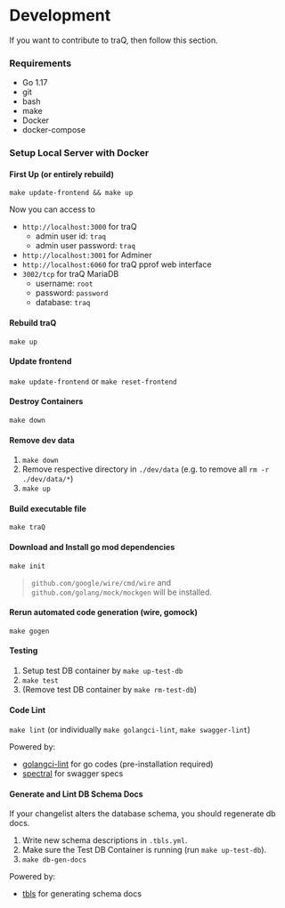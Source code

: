 # Development

If you want to contribute to traQ, then follow this section.

### Requirements

- Go 1.17
- git
- bash
- make
- Docker
- docker-compose

### Setup Local Server with Docker

#### First Up (or entirely rebuild)
`make update-frontend && make up`

Now you can access to
+ `http://localhost:3000` for traQ
    + admin user id: `traq`
    + admin user password: `traq`
+ `http://localhost:3001` for Adminer
+ `http://localhost:6060` for traQ pprof web interface
+ `3002/tcp` for traQ MariaDB
    + username: `root`
    + password: `password`
    + database: `traq`

#### Rebuild traQ
`make up`

#### Update frontend
`make update-frontend` or `make reset-frontend`

#### Destroy Containers
`make down`

#### Remove dev data
1. `make down`
2. Remove respective directory in `./dev/data` (e.g. to remove all `rm -r ./dev/data/*`)
3. `make up`

#### Build executable file
`make traQ`

#### Download and Install go mod dependencies
`make init`
> `github.com/google/wire/cmd/wire` and `github.com/golang/mock/mockgen` will be installed.

#### Rerun automated code generation (wire, gomock)
`make gogen`

#### Testing
1. Setup test DB container by `make up-test-db`
2. `make test`
3. (Remove test DB container by `make rm-test-db`)

#### Code Lint
`make lint` (or individually `make golangci-lint`, `make swagger-lint`)

Powered by:
+ [golangci-lint](https://github.com/golangci/golangci-lint) for go codes (pre-installation required)
+ [spectral](https://github.com/stoplightio/spectral) for swagger specs

#### Generate and Lint DB Schema Docs
If your changelist alters the database schema, you should regenerate db docs.

1. Write new schema descriptions in `.tbls.yml`.
2. Make sure the Test DB Container is running (run `make up-test-db`).
3. `make db-gen-docs`

Powered by:
+ [tbls](https://github.com/k1LoW/tbls) for generating schema docs
